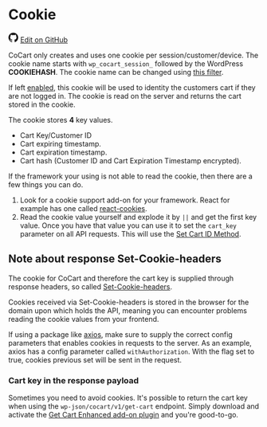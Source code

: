 # Cookie #

<img src="images/github.svg" width="20" height="20" alt="GitHub Mark Logo"> [Edit on GitHub](https://github.com/co-cart/co-cart-docs/blob/master/source/includes/cocart-v1/_cookie.md)

CoCart only creates and uses one cookie per session/customer/device. The cookie name starts with `wp_cocart_session_` followed by the WordPress **COOKIEHASH**. The cookie name can be changed using [this filter](#extending-cocart-filters-change-cart-session-cookie-name).

If left [enabled](#extending-cocart-filters-cookie-supported), this cookie will be used to identity the customers cart if they are not logged in. The cookie is read on the server and returns the cart stored in the cookie.

The cookie stores **4** key values.

* Cart Key/Customer ID
* Cart expiring timestamp.
* Cart expiration timestamp.
* Cart hash (Customer ID and Cart Expiration Timestamp encrypted).

If the framework your using is not able to read the cookie, then there are a few things you can do.

1. Look for a cookie support add-on for your framework. React for example has one called [react-cookies](https://www.npmjs.com/package/react-cookies).
2. Read the cookie value yourself and explode it by `||` and get the first key value. Once you have that value you can use it to set the `cart_key` parameter on all API requests. This will use the [Set Cart ID Method](#cart-guest-customers-set-cart-id-method).

## Note about response Set-Cookie-headers ##

The cookie for CoCart and therefore the cart key is supplied through response headers, so called [Set-Cookie-headers](https://developer.mozilla.org/en-US/docs/Web/HTTP/Headers/Set-Cookie).

Cookies received via Set-Cookie-headers is stored in the browser for the domain upon which holds the API, meaning you can encounter problems reading the cookie values from your frontend.

If using a package like [axios](https://github.com/axios/axios), make sure to supply the correct config parameters that enables cookies in requests to the server. As an example, axios has a config parameter called `withAuthorization`. With the flag set to true, cookies previous set will be sent in the request.

### Cart key in the response payload ###

Sometimes you need to avoid cookies. It's possible to return the cart key when using the `wp-json/cocart/v1/get-cart` endpoint. Simply download and activate the [Get Cart Enhanced add-on plugin](https://wordpress.org/plugins/cocart-get-cart-enhanced/) and you're good-to-go.
